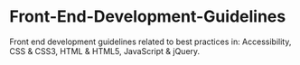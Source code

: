 # Front-End-Development-Guidelines
Front end development guidelines related to best practices in: Accessibility, CSS &amp; CSS3, HTML &amp; HTML5, JavaScript &amp; jQuery.
